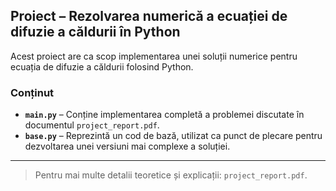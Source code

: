 ## Proiect – Rezolvarea numerică a ecuației de difuzie a căldurii în Python

Acest proiect are ca scop implementarea unei soluții numerice pentru ecuația de difuzie a căldurii folosind Python.

### Conținut

- **`main.py`** – Conține implementarea completă a problemei discutate în documentul `project_report.pdf`.
- **`base.py`** – Reprezintă un cod de bază, utilizat ca punct de plecare pentru dezvoltarea unei versiuni mai complexe a soluției.

---

> Pentru mai multe detalii teoretice și explicații: `project_report.pdf`.

